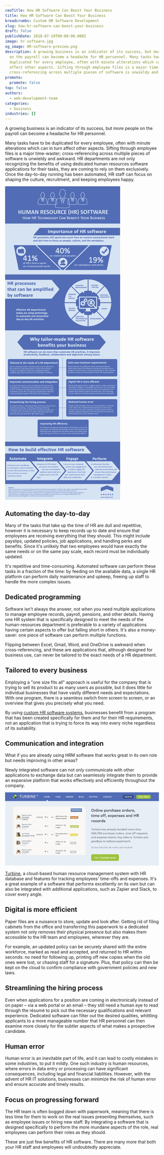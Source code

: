 ```yaml
---
ceoTitle: How HR Software Can Boost Your Business
title: How HR Software Can Boost Your Business
breadcrumbs: Custom HR Software Development
slug: how-hr-software-can-boost-your-business
draft: false
publishDate: 2018-07-19T00:00:00.000Z
image: hr-software.jpg
og_image: HR-software-preview.png
description: A growing business is an indicator of its success, but more people
  on the payroll can become a headache for HR personnel. Many tasks have to be
  duplicated for every employee, often with minute alterations which can in turn
  affect other aspects. Sifting through employee files is a major time-waster;
  cross-referencing across multiple pieces of software is unwieldy and awkward.
promote:
  promote: false
top: false
authors:
  - web-development-team
categories:
  - business
industries: []
---
```

A growing business is an indicator of its success, but more people on the payroll can become a headache for HR personnel.

Many tasks have to be duplicated for every employee, often with minute alterations which can in turn affect other aspects. Sifting through employee files is a major time-waster; cross-referencing across multiple pieces of software is unwieldy and awkward. HR departments are not only recognizing the benefits of using dedicated human resources software applications for their tasks, they are coming to rely on them exclusively. Once the day-to-day running has been automated, HR staff can focus on shaping the culture, recruitment, and keeping employees happy.

![Infographic: Benefits of HR Software](HR-software-infographic.png)

## Automating the day-to-day

Many of the tasks that take up the time of HR are dull and repetitive, however it is necessary to keep records up to date and ensure that employees are receiving everything that they should. This might include payslips, updated policies, job applications, and handling perks and benefits. Since it's unlikely that two employees would have exactly the same needs or on the same pay scale, each record must be individually updated.

It's repetitive and time-consuming. Automated software can perform these tasks in a fraction of the time: by feeding on the available data, a single HR platform can perform daily maintenance and upkeep, freeing up staff to handle the more complex issues.

## Dedicated programming

Software isn't always the answer, not when you need multiple applications to manage employee records, payroll, pensions, and other details. Having one HR system that is specifically designed to meet the needs of the human-resources department is preferable to a variety of applications having certain aspects to offer but falling short in others. It's also a money-saver: one piece of software can perform multiple functions.

Flipping between Excel, Gmail, Word, and OneDrive is awkward when cross-referencing, and these are applications that, although designed for business use, can never be tailored to the exact needs of a HR department.

## Tailored to every business

Employing a "one size fits all" approach is useful for the company that is trying to sell its product to as many users as possible, but it does little for individual businesses that have vastly different needs and expectations. With one program, there is a seamless switch from screen to screen, or an overview that gives you precisely what you need.

By using [custom HR software systems](https://anadea.info/services), businesses benefit from a program that has been created specifically for them and for their HR requirements, not an application that is trying to force its way into every niche regardless of its suitability.

## Communication and integration

What if you are already using HRM software that works great in its own role but needs improving in other areas?

Newly integrated software can not only communicate with other applications to exchange data but can seamlessly integrate them to provide an expansive platform that works effectively and efficiently throughout the company.

![Turbine](Turbine.png)

<a href="https://www.turbinehq.com/" target="_blank">Turbine</a>, a cloud-based human resource management system with HR database and features for tracking employees' time-offs and expenses. It's a great example of a software that performs excellently on its own but can also be integrated with additional applications, such as Zapier and Slack, to cover every angle.

## Digital is more efficient

Paper files are a nuisance to store, update and look after. Getting rid of filing cabinets from the office and transferring this paperwork to a dedicated system not only removes their physical presence but also makes them accessible to the HR team and employees, wherever they are.

For example, an updated policy can be securely shared with the entire workforce, marked as read and accepted, and returned to HR within seconds: no need for following up, printing off new copies when the old ones were lost, or chasing staff for a signature. Plus, that policy can then be kept on the cloud to confirm compliance with government policies and new laws.

## Streamlining the hiring process

Even when applications for a position are coming in electronically instead of on paper – via a web portal or an email – they still need a human eye to read through the résumé to pick out the necessary qualifications and relevant experience. Dedicated software can filter out the desired qualities, whittling applicants to a more manageable number that HR personnel can then examine more closely for the subtler aspects of what makes a prospective candidate.

## Human error

Human error is an inevitable part of life, and it can lead to costly mistakes in some industries, to put it mildly. One such industry is human resources, where errors in data entry or processing can have significant consequences, including legal and financial liabilities. However, with the advent of HR IT solutions, businesses can minimize the risk of human error and ensure accurate and timely results.

## Focus on progressing forward

The HR team is often bogged down with paperwork, meaning that there is less time for them to work on the real issues presenting themselves, such as employee issues or hiring new staff. By integrating a software that is designed specifically to perform the more mundane aspects of the role, real employees can perform their roles as they should.

These are just few benefits of HR software. There are many more that both your HR staff and employees will undoubtedly appreciate.
